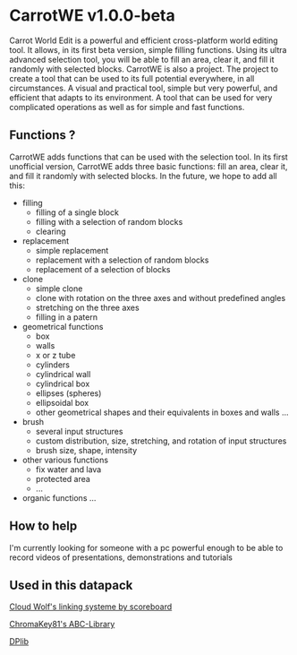 # CarrotWE v1.0.0-beta

Carrot World Edit is a powerful and efficient cross-platform world editing tool. It allows, in its first beta version, simple filling functions. Using its ultra advanced selection tool, you will be able to fill an area, clear it, and fill it randomly with selected blocks.
CarrotWE is also a project. The project to create a tool that can be used to its full potential everywhere, in all circumstances. A visual and practical tool, simple but very powerful, and efficient that adapts to its environment. A tool that can be used for very complicated operations as well as for simple and fast functions.


## Functions ?
CarrotWE adds functions that can be used with the selection tool. In its first unofficial version, CarrotWE adds three basic functions: fill an area, clear it, and fill it randomly with selected blocks.
In the future, we hope to add all this:
- filling
  - filling of a single block
  - filling with a selection of random blocks
  - clearing
- replacement
  - simple replacement
  - replacement with a selection of random blocks
  - replacement of a selection of blocks
- clone
  - simple clone
  - clone with rotation on the three axes and without predefined angles
  - stretching on the three axes
  - filling in a patern
- geometrical functions
  - box
  - walls
  - x or z tube
  - cylinders 
  - cylindrical wall
  - cylindrical box
  - ellipses (spheres)
  - ellipsoidal box
  - other geometrical shapes and their equivalents in boxes and walls ...
- brush
  - several input structures
  - custom distribution, size, stretching, and rotation of input structures
  - brush size, shape, intensity
- other various functions
  - fix water and lava
  - protected area
  - ...
- organic functions ...
## How to help
I'm currently looking for someone with a pc powerful enough to be able to record videos of presentations, demonstrations and tutorials
## Used in this datapack

[Cloud Wolf's linking systeme by scoreboard](https://www.youtube.com/watch?v=685vs5hNQmk&t=300s)

[ChromaKey81's ABC-Library](https://github.com/ChromaKey81/ABC-Library)

[DPlib](https://github.com/Z0rillac/DPlib)
